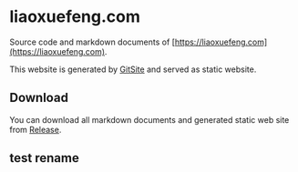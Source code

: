 # liaoxuefeng.com

Source code and markdown documents of [https://liaoxuefeng.com](https://liaoxuefeng.com).

This website is generated by [GitSite](https://gitsite.org) and served as static website.

## Download

You can download all markdown documents and generated static web site from [Release](https://github.com/michaelliao/liaoxuefeng.com/releases).

## test rename